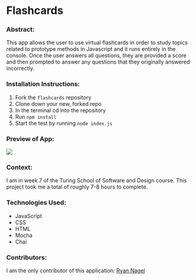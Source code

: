 # Flashcards

### Abstract:
[//]: <> (Briefly describe what you built and its features. What problem is the app solving? How does this application solve that problem?)
This app allows the user to use virtual flashcards in order to study topics related to prototype methods in Javascript and it runs entirely in the console. Once the user answers all questions, they are provided a score and then prompted to answer any questions that they originally answered incorrectly.

### Installation Instructions:
[//]: <> (What steps does a person have to take to get your app cloned down and running?)
1. Fork the `flashcards` repository
2. Clone down your new, forked repo
3. In the terminal cd into the repository
4. Run `npm install`
5. Start the test by running `node index.js`

### Preview of App:
[//]: <> (Provide ONE gif or screenshot of your application - choose the "coolest" piece of functionality to show off.)
![](/images/app_sample.gif)

### Context:
[//]: <> (Give some context for the project here. How long did you have to work on it? How far into the Turing program are you?)
I am in week 7 of the Turing School of Software and Design course. This project took me a total of roughly 7-8 hours to complete.

### Technologies Used:
[//]: <> (Which technologies were used to complete the project?)
* JavaScript
* CSS
* HTML
* Mocha
* Chai

### Contributors:
[//]: <> (Who worked on this application? Link to their GitHubs.)
I am the only contributor of this application: <a href="https://github.com/Nagel29">Ryan Nagel</a>


